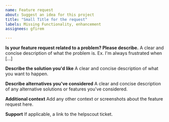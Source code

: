 ```yaml
---
name: Feature request
about: Suggest an idea for this project
title: "Small Title for the request"
labels: Missing Functionality, enhancement
assignees: gfirem

---
```


**Is your feature request related to a problem? Please describe.**
A clear and concise description of what the problem is. Ex. I'm always frustrated when [...]

**Describe the solution you'd like**
A clear and concise description of what you want to happen.

**Describe alternatives you've considered**
A clear and concise description of any alternative solutions or features you've considered.

**Additional context**
Add any other context or screenshots about the feature request here.

**Support**
If applicable, a link to the helpscout ticket.
